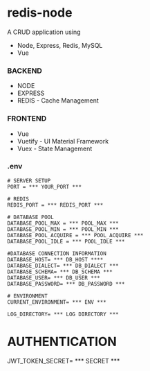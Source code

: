 # redis-node
 A CRUD application using
 - Node, Express, Redis, MySQL
 - Vue

 ### BACKEND
 - NODE
 - EXPRESS
 - REDIS - Cache Management

 ### FRONTEND
 - Vue
 - Vuetify - UI Material Framework
 - Vuex - State Management
 
 ### .env 
```
# SERVER SETUP
PORT = *** YOUR_PORT ***

# REDIS
REDIS_PORT = *** REDIS_PORT ***

# DATABASE POOL 
DATABASE_POOL_MAX = *** POOL_MAX ***
DATABASE_POOL_MIN = *** POOL_MIN ***
DATABASE_POOL_ACQUIRE = *** POOL_ACQUIRE ***
DATABASE_POOL_IDLE = *** POOL_IDLE ***

#DATABASE CONNECTION INFORMATION
DATABASE_HOST= *** DB_HOST ****
DATABASE_DIALECT= *** DB_DIALECT *** 
DATABASE_SCHEMA= *** DB_SCHEMA ***
DATABASE_USER= *** DB_USER ***
DATABASE_PASSWORD= *** DB_PASSWORD ***

# ENVIRONMENT
CURRENT_ENVIRONMENT= *** ENV ***

LOG_DIRECTORY= *** LOG DIRECTORY ***
```

# AUTHENTICATION
JWT_TOKEN_SECRET= *** SECRET ***


